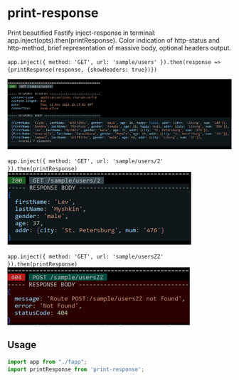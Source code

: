 # print-response

Print beautified Fastify inject-response in terminal: app.inject(opts).then(printResponse). Color indication of http-status and http-method, brief representation of massive body, optional headers output.

`app.inject({ method: 'GET', url: 'sample/users' }).then(response => {printResponse(response, {showHeaders: true})})`

![fastify.inject() response](./docs/2023-05-11_16-24-40.png)

`app.inject({ method: 'GET', url: 'sample/users/2' }).then(printResponse)`
![fastify.inject() response](./docs/2023-05-11_16-25-43.png)

`app.inject({ method: 'GET', url: 'sample/usersZZ' }).then(printResponse)`
![fastify.inject() response](./docs/2023-05-11_16-27-21.png)

## Usage

```javascript
import app from "./fapp";
import printResponse from 'print-response';


```
